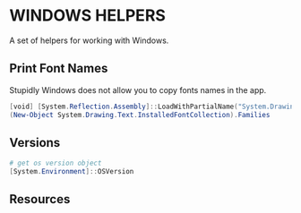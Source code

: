 # WINDOWS HELPERS

A set of helpers for working with Windows.  

## Print Font Names

Stupidly Windows does not allow you to copy fonts names in the app.  

```powershell
[void] [System.Reflection.Assembly]::LoadWithPartialName("System.Drawing")
(New-Object System.Drawing.Text.InstalledFontCollection).Families
```

## Versions

```powershell
# get os version object
[System.Environment]::OSVersion
```

## Resources
